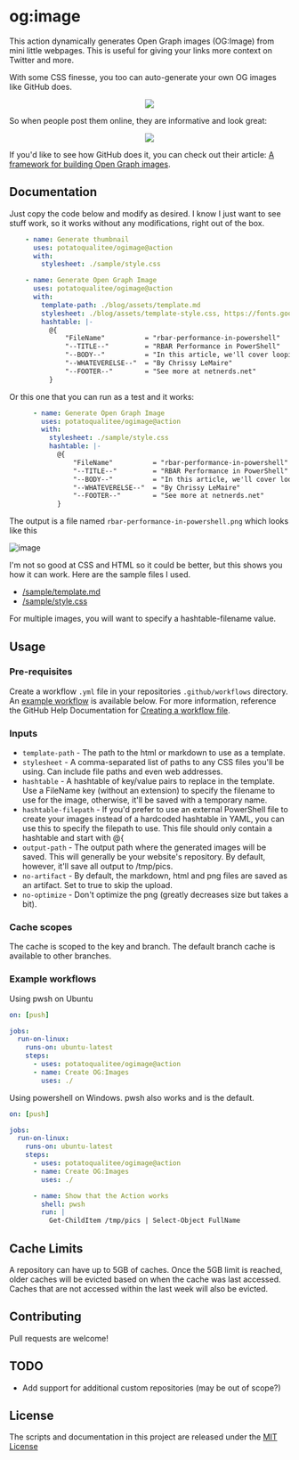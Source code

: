 # og:image

This action dynamically generates Open Graph images (OG:Image) from mini little webpages. This is useful for giving your links more context on Twitter and more.

With some CSS finesse, you too can auto-generate your own OG images like GitHub does.

<center><img src="https://opengraph.githubassets.com/f1ac5cee6a934fa04d2fc7fbd76084a5343347798d1e9213d9c367eeecf73761/dataplat/dbatools"></center>

So when people post them online, they are informative and look great:

<center><img src="https://user-images.githubusercontent.com/8278033/179485407-b721d755-92f2-4850-82b0-9a019c0b1917.png"></center>

If you'd like to see how GitHub does it, you can check out their article: [A framework for building Open Graph images](https://github.blog/2021-06-22-framework-building-open-graph-images/).

## Documentation

Just copy the code below and modify as desired. I know I just want to see stuff work, so it works without any modifications, right out of the box.

```yaml
    - name: Generate thumbnail
      uses: potatoqualitee/ogimage@action
      with:
        stylesheet: ./sample/style.css
```

```yaml
    - name: Generate Open Graph Image
      uses: potatoqualitee/ogimage@action
      with:
        template-path: ./blog/assets/template.md
        stylesheet: ./blog/assets/template-style.css, https://fonts.googleapis.com/css?family=Ubuntu
        hashtable: |-
          @{
              "FileName"          = "rbar-performance-in-powershell"
              "--TITLE--"         = "RBAR Performance in PowerShell"
              "--BODY--"          = "In this article, we'll cover looping performance for PowerShell."
              "--WHATEVERELSE--"  = "By Chrissy LeMaire"
              "--FOOTER--"        = "See more at netnerds.net"
          }
```

Or this one that you can run as a test and it works:
```yaml
      - name: Generate Open Graph Image
        uses: potatoqualitee/ogimage@action
        with:
          stylesheet: ./sample/style.css
          hashtable: |-
            @{
                "FileName"          = "rbar-performance-in-powershell"
                "--TITLE--"         = "RBAR Performance in PowerShell"
                "--BODY--"          = "In this article, we'll cover looping performance for PowerShell."
                "--WHATEVERELSE--"  = "By Chrissy LeMaire"
                "--FOOTER--"        = "See more at netnerds.net"
            }
```

The output is a file named `rbar-performance-in-powershell.png` which looks like this

![image](https://user-images.githubusercontent.com/8278033/179503118-c760dd3b-c541-44d8-bbd2-fbbf1a78e598.png)

I'm not so good at CSS and HTML so it could be better, but this shows you how it can work. Here are the sample files I used.

* [/sample/template.md](https://github.com/potatoqualitee/ogimage/blob/action/sample/template.md)
* [/sample/style.css](https://github.com/potatoqualitee/ogimage/blob/action/sample/style.css)


For multiple images, you will want to specify a hashtable-filename value.



## Usage

### Pre-requisites
Create a workflow `.yml` file in your repositories `.github/workflows` directory. An [example workflow](#example-workflow) is available below. For more information, reference the GitHub Help Documentation for [Creating a workflow file](https://help.github.com/en/articles/configuring-a-workflow#creating-a-workflow-file).

### Inputs

* `template-path` - The path to the html or markdown to use as a template.
* `stylesheet` - A comma-separated list of paths to any CSS files you'll be using. Can include file paths and even web addresses.
* `hashtable` - A hashtable of key/value pairs to replace in the template. Use a FileName key (without an extension) to specify the filename to use for the image, otherwise, it'll be saved with a temporary name.
* `hashtable-filepath` - If you'd prefer to use an external PowerShell file to create your images instead of a hardcoded hashtable in YAML, you can use this to specify the filepath to use. This file should only contain a hashtable and start with @{
* `output-path` - The output path where the generated images will be saved. This will generally be your website's repository. By default, however, it'll save all output to /tmp/pics.
* `no-artifact` - By default, the markdown, html and png files are saved as an artifact. Set to true to skip the upload.
* `no-optimize` - Don't optimize the png (greatly decreases size but takes a bit).

### Cache scopes
The cache is scoped to the key and branch. The default branch cache is available to other branches. 

### Example workflows

Using pwsh on Ubuntu

```yaml
on: [push]

jobs:
  run-on-linux:
    runs-on: ubuntu-latest
    steps:
      - uses: potatoqualitee/ogimage@action
      - name: Create OG:Images
        uses: ./

```

Using powershell on Windows. pwsh also works and is the default.

```yaml
on: [push]

jobs:
  run-on-linux:
    runs-on: ubuntu-latest
    steps:
      - uses: potatoqualitee/ogimage@action
      - name: Create OG:Images
        uses: ./

      - name: Show that the Action works
        shell: pwsh
        run: |
          Get-ChildItem /tmp/pics | Select-Object FullName
```

## Cache Limits
A repository can have up to 5GB of caches. Once the 5GB limit is reached, older caches will be evicted based on when the cache was last accessed.  Caches that are not accessed within the last week will also be evicted.

## Contributing
Pull requests are welcome!

## TODO
* Add support for additional custom repositories (may be out of scope?)

## License
The scripts and documentation in this project are released under the [MIT License](LICENSE)

